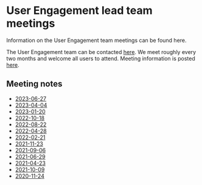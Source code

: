 User Engagement  lead team meetings
==========================

Information on the User Engagement team meetings can be found here.

The User Engagement  team can be contacted
[here](https://github.com/orgs/ESMValGroup/teams/userengagementteam). We meet 
roughly every two months and welcome all users to attend. Meeting information is 
posted [here](https://github.com/ESMValGroup/Community/discussions). 

Meeting notes
-------------

  - [2023-06-27](Minutes/20230627.md)
  - [2023-04-04](Minutes/20230404.md)
  - [2023-01-20](Minutes/20230120.md)
  - [2022-10-18](Minutes/20221018.md)
  - [2022-08-22](Minutes/20220822.md)
  - [2022-04-28](Minutes/20220428.md)
  - [2022-02-21](Minutes/20220221.md)
  - [2021-11-23](Minutes/20211123.md)
  - [2021-09-06](Minutes/20210906.md)
  - [2021-06-29](Minutes/20210629.md)
  - [2021-04-23](Minutes/20210423.md)
  - [2021-10-09](Minutes/20210209.md)
  - [2020-11-24](Minutes/20201124.md)
 
  
  
  
  
  
  
  
  
  
